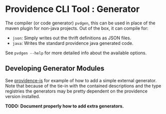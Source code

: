 Providence CLI Tool : Generator
===============================

The compiler (or code generator) `pvdgen`, this can be used in place of the maven
plugin for non-java projects. Out of the box, it can compile for:

- `json`: Simply writes out the thrift definitions as JSON files.
- `java`: Writes the standard providence java generated code.

See `pvdgen --help` for more detailed info about the available options.

## Developing Generator Modules

See [providence-js](https://github.com/morimekta/providence-js) for example of
how to add a simple external generator. Note that because of the tie-in with the
contained descriptions and the type registries the generators may be pretty
dependent on the providence version installed.

**TODO: Document properly how to add extra generators.**